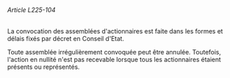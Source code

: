 ###### Article L225-104

La convocation des assemblées d'actionnaires est faite dans les formes et délais fixés par décret en Conseil d'Etat.

Toute assemblée irrégulièrement convoquée peut être annulée. Toutefois, l'action en nullité n'est pas recevable lorsque tous les actionnaires étaient présents ou représentés.

